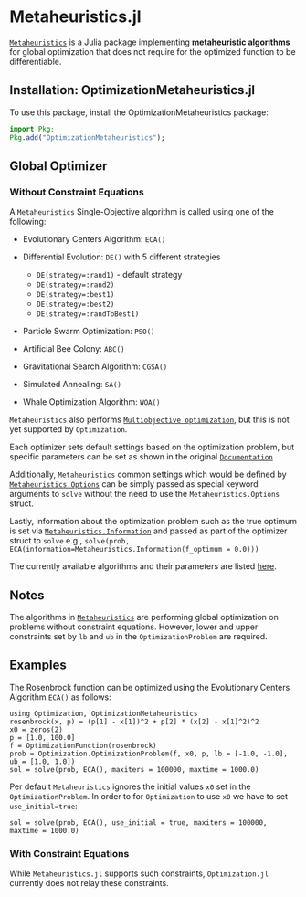 # Metaheuristics.jl

[`Metaheuristics`](https://github.com/jmejia8/Metaheuristics.jl) is a Julia package implementing **metaheuristic algorithms** for global optimization that does not require for the optimized function to be differentiable.

## Installation: OptimizationMetaheuristics.jl

To use this package, install the OptimizationMetaheuristics package:

```julia
import Pkg;
Pkg.add("OptimizationMetaheuristics");
```

## Global Optimizer

### Without Constraint Equations

A `Metaheuristics` Single-Objective algorithm is called using one of the following:

  - Evolutionary Centers Algorithm: `ECA()`

  - Differential Evolution: `DE()` with 5 different strategies
    
      + `DE(strategy=:rand1)` - default strategy
      + `DE(strategy=:rand2)`
      + `DE(strategy=:best1)`
      + `DE(strategy=:best2)`
      + `DE(strategy=:randToBest1)`
  - Particle Swarm Optimization: `PSO()`
  - Artificial Bee Colony: `ABC()`
  - Gravitational Search Algorithm: `CGSA()`
  - Simulated Annealing: `SA()`
  - Whale Optimization Algorithm: `WOA()`

`Metaheuristics` also performs [`Multiobjective optimization`](https://jmejia8.github.io/Metaheuristics.jl/stable/examples/#Multiobjective-Optimization), but this is not yet supported by `Optimization`.

Each optimizer sets default settings based on the optimization problem, but specific parameters can be set as shown in the original [`Documentation`](https://jmejia8.github.io/Metaheuristics.jl/stable/algorithms/)

Additionally, `Metaheuristics` common settings which would be defined by [`Metaheuristics.Options`](https://jmejia8.github.io/Metaheuristics.jl/stable/api/#Metaheuristics.Options) can be simply passed as special keyword arguments to `solve` without the need to use the `Metaheuristics.Options` struct.

Lastly, information about the optimization problem such as the true optimum is set via [`Metaheuristics.Information`](https://jmejia8.github.io/Metaheuristics.jl/stable/api/#Metaheuristics.Information) and passed as part of the optimizer struct to `solve` e.g., `solve(prob, ECA(information=Metaheuristics.Information(f_optimum = 0.0)))`

The currently available algorithms and their parameters are listed [here](https://jmejia8.github.io/Metaheuristics.jl/stable/algorithms/).

## Notes

The algorithms in [`Metaheuristics`](https://github.com/jmejia8/Metaheuristics.jl) are performing global optimization on problems without
constraint equations. However, lower and upper constraints set by `lb` and `ub` in the `OptimizationProblem` are required.

## Examples

The Rosenbrock function can be optimized using the Evolutionary Centers Algorithm `ECA()` as follows:

```@example Metaheuristics
using Optimization, OptimizationMetaheuristics
rosenbrock(x, p) = (p[1] - x[1])^2 + p[2] * (x[2] - x[1]^2)^2
x0 = zeros(2)
p = [1.0, 100.0]
f = OptimizationFunction(rosenbrock)
prob = Optimization.OptimizationProblem(f, x0, p, lb = [-1.0, -1.0], ub = [1.0, 1.0])
sol = solve(prob, ECA(), maxiters = 100000, maxtime = 1000.0)
```

Per default `Metaheuristics` ignores the initial values `x0` set in the `OptimizationProblem`. In order to for `Optimization` to use `x0` we have to set `use_initial=true`:

```@example Metaheuristics
sol = solve(prob, ECA(), use_initial = true, maxiters = 100000, maxtime = 1000.0)
```

### With Constraint Equations

While `Metaheuristics.jl` supports such constraints, `Optimization.jl` currently does not relay these constraints.
